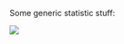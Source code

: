 Some generic statistic stuff:

![](https://greadme.vercel.app/api/top-langs/?username=scoldercreations&theme=dark&langs_count=20)
